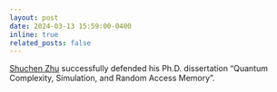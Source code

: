 ```yaml
---
layout: post
date: 2024-03-13 15:59:00-0400
inline: true
related_posts: false
---
```


[Shuchen Zhu](https://shuchenzhu.georgetown.domains) successfully defended his Ph.D. dissertation “Quantum Complexity, Simulation, and Random Access Memory”.
